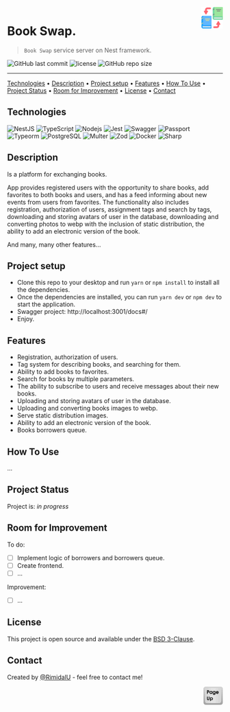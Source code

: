 <img src="./assets/book-swap.png" id="start" align="right" alt="Project logo" width="50" >

# Book Swap.

> `Book Swap` service server on Nest framework. 

![GitHub last commit](https://img.shields.io/github/last-commit/RimidalU/book-swap)
![license](https://img.shields.io/github/license/RimidalU/book-swap)
![GitHub repo size](https://img.shields.io/github/repo-size/RimidalU/book-swap)

---

[Technologies](#technologies) •
[Description](#description) •
[Project setup](#project-setup) •
[Features](#features) •
[How To Use](#how-to-use) •
[Project Status](#project-status) •
[Room for Improvement](#room-for-improvement) •
[License](#license) •
[Contact](#contact)

## Technologies

![NestJS](https://img.shields.io/badge/NestJS-E0234E.svg?style=for-the-badge&logo=NestJS&logoColor=white)
![TypeScript](https://img.shields.io/badge/TypeScript-007ACC?style=for-the-badge&logo=typescript&logoColor=white)
![Nodejs](https://img.shields.io/badge/Node.js-339933.svg?style=for-the-badge&logo=nodedotjs&logoColor=white)
![Jest](https://img.shields.io/badge/-Jest-C21325?style=for-the-badge&logo=jest&logoColor=white)
![Swagger](https://img.shields.io/badge/-Swagger-%23Clojure?style=for-the-badge&logo=swagger&logoColor=white)
![Passport](https://img.shields.io/badge/Passport-34E27A.svg?style=for-the-badge&logo=Passport&logoColor=white)
![Typeorm](https://img.shields.io/badge/-typeorm-E83524?style=for-the-badge&&logoColor=white)
![PostgreSQL](https://img.shields.io/badge/PostgreSQL-4169E1.svg?style=for-the-badge&logo=PostgreSQL&logoColor=white)
![Multer](https://img.shields.io/badge/Multer-e2e2e2?style=for-the-badge)
![Zod](https://img.shields.io/badge/Zod-3E67B1.svg?style=for-the-badge&logo=Zod&logoColor=white)
![Docker](https://img.shields.io/badge/-Docker-2496ED?style=for-the-badge&logo=docker&logoColor=white)
![Sharp](https://img.shields.io/badge/sharp-99CC00.svg?style=for-the-badge&logo=sharp&logoColor=white)

[//]: # (<img src="./assets/home.png" width="600" />)

[//]: # (<img src="./assets/home1.png" width="600" />)


## Description

Is a platform for exchanging books. 

App provides registered users with the opportunity to share books, add favorites to both books and users, and has a feed informing about new events from users from favorites.
The functionality also includes registration, authorization of users, assignment tags and search by tags, downloading and storing avatars of user in the database, downloading and converting photos to webp with the inclusion of static distribution, the ability to add an electronic version of the book.

And many, many other features...

## Project setup

- Clone this repo to your desktop and run `yarn` or `npm install` to install all the dependencies.
- Once the dependencies are installed, you can run `yarn dev` or `npm dev` to start the application.
- Swagger project: http://localhost:3001/docs#/
- Enjoy.

## Features

- Registration, authorization of users.
- Tag system for describing books, and searching for them.
- Ability to add books to favorites.
- Search for books by multiple parameters.
- The ability to subscribe to users and receive messages about their new books.
- Uploading and storing avatars of user in the database.
- Uploading and converting books images to webp.
- Serve static distribution images.
- Ability to add an electronic version of the book.
- Books borrowers queue.

## How To Use

...

<!-- Run [Live Demo](https://react-rtk-table.netlify.app/) -->

[//]: # (![tutorial][tutorial])

## Project Status

Project is: _in progress_

## Room for Improvement

To do:

- [ ] Implement logic of borrowers and borrowers queue.
- [ ] Create frontend.
- [ ] ...

Improvement:

- [ ] ...

## License

This project is open source and available under the [BSD 3-Clause](../LICENSE.md).

## Contact

Created by [@RimidalU](https://www.linkedin.com/in/uladzimir-stankevich/) - feel free to contact me!

<p align="right"><a href="#start"><img width="45rem" src="./assets/pageUp.svg"></a></p>

<!-- MARKDOWN LINKS & IMAGES -->

[tutorial]: ./assets/demo.webp
